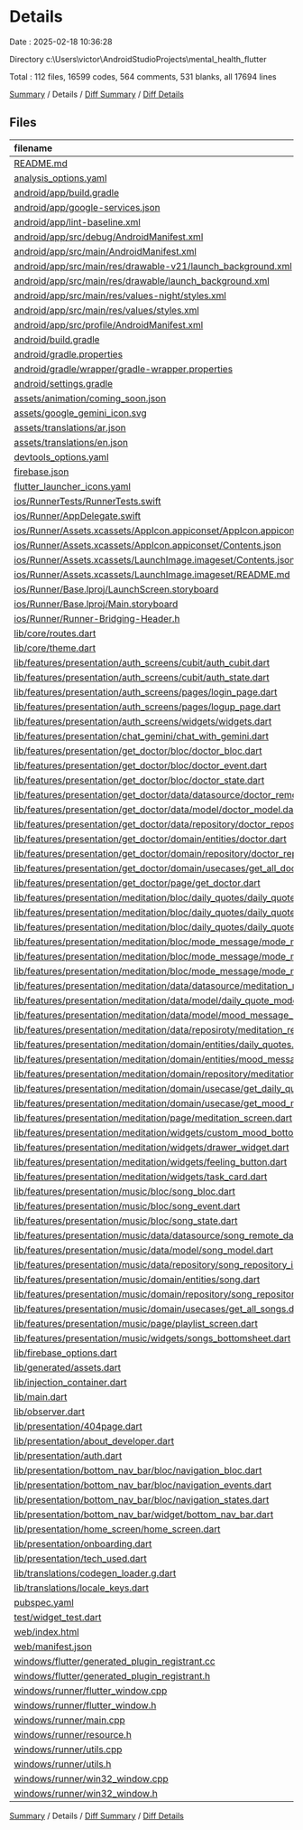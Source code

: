 # Details

Date : 2025-02-18 10:36:28

Directory c:\\Users\\victor\\AndroidStudioProjects\\mental_health_flutter

Total : 112 files,  16599 codes, 564 comments, 531 blanks, all 17694 lines

[Summary](results.md) / Details / [Diff Summary](diff.md) / [Diff Details](diff-details.md)

## Files
| filename | language | code | comment | blank | total |
| :--- | :--- | ---: | ---: | ---: | ---: |
| [README.md](/README.md) | Markdown | 13 | 0 | 3 | 16 |
| [analysis\_options.yaml](/analysis_options.yaml) | YAML | 7 | 22 | 4 | 33 |
| [android/app/build.gradle](/android/app/build.gradle) | Groovy | 33 | 12 | 7 | 52 |
| [android/app/google-services.json](/android/app/google-services.json) | JSON | 29 | 0 | 0 | 29 |
| [android/app/lint-baseline.xml](/android/app/lint-baseline.xml) | XML | 9 | 0 | 3 | 12 |
| [android/app/src/debug/AndroidManifest.xml](/android/app/src/debug/AndroidManifest.xml) | XML | 3 | 4 | 1 | 8 |
| [android/app/src/main/AndroidManifest.xml](/android/app/src/main/AndroidManifest.xml) | XML | 52 | 21 | 3 | 76 |
| [android/app/src/main/res/drawable-v21/launch\_background.xml](/android/app/src/main/res/drawable-v21/launch_background.xml) | XML | 4 | 7 | 2 | 13 |
| [android/app/src/main/res/drawable/launch\_background.xml](/android/app/src/main/res/drawable/launch_background.xml) | XML | 4 | 7 | 2 | 13 |
| [android/app/src/main/res/values-night/styles.xml](/android/app/src/main/res/values-night/styles.xml) | XML | 9 | 9 | 1 | 19 |
| [android/app/src/main/res/values/styles.xml](/android/app/src/main/res/values/styles.xml) | XML | 9 | 9 | 1 | 19 |
| [android/app/src/profile/AndroidManifest.xml](/android/app/src/profile/AndroidManifest.xml) | XML | 3 | 4 | 1 | 8 |
| [android/build.gradle](/android/build.gradle) | Groovy | 16 | 0 | 3 | 19 |
| [android/gradle.properties](/android/gradle.properties) | Properties | 3 | 0 | 1 | 4 |
| [android/gradle/wrapper/gradle-wrapper.properties](/android/gradle/wrapper/gradle-wrapper.properties) | Properties | 5 | 0 | 1 | 6 |
| [android/settings.gradle](/android/settings.gradle) | Groovy | 22 | 2 | 5 | 29 |
| [assets/animation/coming\_soon.json](/assets/animation/coming_soon.json) | JSON | 12,323 | 0 | 0 | 12,323 |
| [assets/google\_gemini\_icon.svg](/assets/google_gemini_icon.svg) | XML | 1 | 0 | 0 | 1 |
| [assets/translations/ar.json](/assets/translations/ar.json) | JSON | 55 | 0 | 3 | 58 |
| [assets/translations/en.json](/assets/translations/en.json) | JSON | 55 | 0 | 1 | 56 |
| [devtools\_options.yaml](/devtools_options.yaml) | YAML | 3 | 0 | 1 | 4 |
| [firebase.json](/firebase.json) | JSON | 1 | 0 | 0 | 1 |
| [flutter\_launcher\_icons.yaml](/flutter_launcher_icons.yaml) | YAML | 18 | 9 | 6 | 33 |
| [ios/RunnerTests/RunnerTests.swift](/ios/RunnerTests/RunnerTests.swift) | Swift | 7 | 2 | 4 | 13 |
| [ios/Runner/AppDelegate.swift](/ios/Runner/AppDelegate.swift) | Swift | 12 | 0 | 2 | 14 |
| [ios/Runner/Assets.xcassets/AppIcon.appiconset/AppIcon.appiconset/Contents.json](/ios/Runner/Assets.xcassets/AppIcon.appiconset/AppIcon.appiconset/Contents.json) | JSON | 1 | 0 | 0 | 1 |
| [ios/Runner/Assets.xcassets/AppIcon.appiconset/Contents.json](/ios/Runner/Assets.xcassets/AppIcon.appiconset/Contents.json) | JSON | 122 | 0 | 1 | 123 |
| [ios/Runner/Assets.xcassets/LaunchImage.imageset/Contents.json](/ios/Runner/Assets.xcassets/LaunchImage.imageset/Contents.json) | JSON | 23 | 0 | 1 | 24 |
| [ios/Runner/Assets.xcassets/LaunchImage.imageset/README.md](/ios/Runner/Assets.xcassets/LaunchImage.imageset/README.md) | Markdown | 3 | 0 | 2 | 5 |
| [ios/Runner/Base.lproj/LaunchScreen.storyboard](/ios/Runner/Base.lproj/LaunchScreen.storyboard) | XML | 36 | 1 | 1 | 38 |
| [ios/Runner/Base.lproj/Main.storyboard](/ios/Runner/Base.lproj/Main.storyboard) | XML | 25 | 1 | 1 | 27 |
| [ios/Runner/Runner-Bridging-Header.h](/ios/Runner/Runner-Bridging-Header.h) | C++ | 1 | 0 | 1 | 2 |
| [lib/core/routes.dart](/lib/core/routes.dart) | Dart | 13 | 0 | 1 | 14 |
| [lib/core/theme.dart](/lib/core/theme.dart) | Dart | 71 | 1 | 5 | 77 |
| [lib/features/presentation/auth\_screens/cubit/auth\_cubit.dart](/lib/features/presentation/auth_screens/cubit/auth_cubit.dart) | Dart | 63 | 22 | 10 | 95 |
| [lib/features/presentation/auth\_screens/cubit/auth\_state.dart](/lib/features/presentation/auth_screens/cubit/auth_state.dart) | Dart | 11 | 0 | 9 | 20 |
| [lib/features/presentation/auth\_screens/pages/login\_page.dart](/lib/features/presentation/auth_screens/pages/login_page.dart) | Dart | 243 | 4 | 5 | 252 |
| [lib/features/presentation/auth\_screens/pages/logup\_page.dart](/lib/features/presentation/auth_screens/pages/logup_page.dart) | Dart | 272 | 9 | 5 | 286 |
| [lib/features/presentation/auth\_screens/widgets/widgets.dart](/lib/features/presentation/auth_screens/widgets/widgets.dart) | Dart | 13 | 0 | 2 | 15 |
| [lib/features/presentation/chat\_gemini/chat\_with\_gemini.dart](/lib/features/presentation/chat_gemini/chat_with_gemini.dart) | Dart | 14 | 0 | 5 | 19 |
| [lib/features/presentation/get\_doctor/bloc/doctor\_bloc.dart](/lib/features/presentation/get_doctor/bloc/doctor_bloc.dart) | Dart | 18 | 0 | 3 | 21 |
| [lib/features/presentation/get\_doctor/bloc/doctor\_event.dart](/lib/features/presentation/get_doctor/bloc/doctor_event.dart) | Dart | 2 | 0 | 2 | 4 |
| [lib/features/presentation/get\_doctor/bloc/doctor\_state.dart](/lib/features/presentation/get_doctor/bloc/doctor_state.dart) | Dart | 12 | 1 | 7 | 20 |
| [lib/features/presentation/get\_doctor/data/datasource/doctor\_remote\_datasource.dart](/lib/features/presentation/get_doctor/data/datasource/doctor_remote_datasource.dart) | Dart | 21 | 5 | 6 | 32 |
| [lib/features/presentation/get\_doctor/data/model/doctor\_model.dart](/lib/features/presentation/get_doctor/data/model/doctor_model.dart) | Dart | 37 | 1 | 3 | 41 |
| [lib/features/presentation/get\_doctor/data/repository/doctor\_repository\_impl.dart](/lib/features/presentation/get_doctor/data/repository/doctor_repository_impl.dart) | Dart | 12 | 0 | 4 | 16 |
| [lib/features/presentation/get\_doctor/domain/entities/doctor.dart](/lib/features/presentation/get_doctor/domain/entities/doctor.dart) | Dart | 22 | 0 | 2 | 24 |
| [lib/features/presentation/get\_doctor/domain/repository/doctor\_repository.dart](/lib/features/presentation/get_doctor/domain/repository/doctor_repository.dart) | Dart | 4 | 1 | 1 | 6 |
| [lib/features/presentation/get\_doctor/domain/usecases/get\_all\_doctor.dart](/lib/features/presentation/get_doctor/domain/usecases/get_all_doctor.dart) | Dart | 9 | 4 | 5 | 18 |
| [lib/features/presentation/get\_doctor/page/get\_doctor.dart](/lib/features/presentation/get_doctor/page/get_doctor.dart) | Dart | 107 | 23 | 5 | 135 |
| [lib/features/presentation/meditation/bloc/daily\_quotes/daily\_quotes\_bloc.dart](/lib/features/presentation/meditation/bloc/daily_quotes/daily_quotes_bloc.dart) | Dart | 19 | 0 | 3 | 22 |
| [lib/features/presentation/meditation/bloc/daily\_quotes/daily\_quotes\_event.dart](/lib/features/presentation/meditation/bloc/daily_quotes/daily_quotes_event.dart) | Dart | 2 | 0 | 2 | 4 |
| [lib/features/presentation/meditation/bloc/daily\_quotes/daily\_quotes\_state.dart](/lib/features/presentation/meditation/bloc/daily_quotes/daily_quotes_state.dart) | Dart | 12 | 0 | 7 | 19 |
| [lib/features/presentation/meditation/bloc/mode\_message/mode\_message\_bloc.dart](/lib/features/presentation/meditation/bloc/mode_message/mode_message_bloc.dart) | Dart | 21 | 0 | 4 | 25 |
| [lib/features/presentation/meditation/bloc/mode\_message/mode\_message\_event.dart](/lib/features/presentation/meditation/bloc/mode_message/mode_message_event.dart) | Dart | 6 | 1 | 3 | 10 |
| [lib/features/presentation/meditation/bloc/mode\_message/mode\_message\_state.dart](/lib/features/presentation/meditation/bloc/mode_message/mode_message_state.dart) | Dart | 14 | 4 | 10 | 28 |
| [lib/features/presentation/meditation/data/datasource/meditation\_remote\_datasource.dart](/lib/features/presentation/meditation/data/datasource/meditation_remote_datasource.dart) | Dart | 35 | 0 | 7 | 42 |
| [lib/features/presentation/meditation/data/model/daily\_quote\_model.dart](/lib/features/presentation/meditation/data/model/daily_quote_model.dart) | Dart | 20 | 9 | 5 | 34 |
| [lib/features/presentation/meditation/data/model/mood\_message\_model.dart](/lib/features/presentation/meditation/data/model/mood_message_model.dart) | Dart | 9 | 1 | 3 | 13 |
| [lib/features/presentation/meditation/data/reposiroty/meditation\_repository\_impl.dart](/lib/features/presentation/meditation/data/reposiroty/meditation_repository_impl.dart) | Dart | 16 | 0 | 5 | 21 |
| [lib/features/presentation/meditation/domain/entities/daily\_quotes.dart](/lib/features/presentation/meditation/domain/entities/daily_quotes.dart) | Dart | 10 | 0 | 2 | 12 |
| [lib/features/presentation/meditation/domain/entities/mood\_message.dart](/lib/features/presentation/meditation/domain/entities/mood_message.dart) | Dart | 4 | 0 | 1 | 5 |
| [lib/features/presentation/meditation/domain/repository/meditation\_repository.dart](/lib/features/presentation/meditation/domain/repository/meditation_repository.dart) | Dart | 6 | 0 | 1 | 7 |
| [lib/features/presentation/meditation/domain/usecase/get\_daily\_quote.dart](/lib/features/presentation/meditation/domain/usecase/get_daily_quote.dart) | Dart | 9 | 0 | 4 | 13 |
| [lib/features/presentation/meditation/domain/usecase/get\_mood\_message.dart](/lib/features/presentation/meditation/domain/usecase/get_mood_message.dart) | Dart | 9 | 1 | 3 | 13 |
| [lib/features/presentation/meditation/page/meditation\_screen.dart](/lib/features/presentation/meditation/page/meditation_screen.dart) | Dart | 227 | 4 | 5 | 236 |
| [lib/features/presentation/meditation/widgets/custom\_mood\_bottomsheet.dart](/lib/features/presentation/meditation/widgets/custom_mood_bottomsheet.dart) | Dart | 61 | 2 | 5 | 68 |
| [lib/features/presentation/meditation/widgets/drawer\_widget.dart](/lib/features/presentation/meditation/widgets/drawer_widget.dart) | Dart | 126 | 4 | 3 | 133 |
| [lib/features/presentation/meditation/widgets/feeling\_button.dart](/lib/features/presentation/meditation/widgets/feeling_button.dart) | Dart | 45 | 2 | 4 | 51 |
| [lib/features/presentation/meditation/widgets/task\_card.dart](/lib/features/presentation/meditation/widgets/task_card.dart) | Dart | 54 | 10 | 4 | 68 |
| [lib/features/presentation/music/bloc/song\_bloc.dart](/lib/features/presentation/music/bloc/song_bloc.dart) | Dart | 18 | 0 | 3 | 21 |
| [lib/features/presentation/music/bloc/song\_event.dart](/lib/features/presentation/music/bloc/song_event.dart) | Dart | 2 | 0 | 2 | 4 |
| [lib/features/presentation/music/bloc/song\_state.dart](/lib/features/presentation/music/bloc/song_state.dart) | Dart | 12 | 1 | 8 | 21 |
| [lib/features/presentation/music/data/datasource/song\_remote\_datasource.dart](/lib/features/presentation/music/data/datasource/song_remote_datasource.dart) | Dart | 21 | 5 | 7 | 33 |
| [lib/features/presentation/music/data/model/song\_model.dart](/lib/features/presentation/music/data/model/song_model.dart) | Dart | 31 | 1 | 3 | 35 |
| [lib/features/presentation/music/data/repository/song\_repository\_impl.dart](/lib/features/presentation/music/data/repository/song_repository_impl.dart) | Dart | 12 | 0 | 4 | 16 |
| [lib/features/presentation/music/domain/entities/song.dart](/lib/features/presentation/music/domain/entities/song.dart) | Dart | 18 | 1 | 2 | 21 |
| [lib/features/presentation/music/domain/repository/song\_repository.dart](/lib/features/presentation/music/domain/repository/song_repository.dart) | Dart | 4 | 1 | 1 | 6 |
| [lib/features/presentation/music/domain/usecases/get\_all\_songs.dart](/lib/features/presentation/music/domain/usecases/get_all_songs.dart) | Dart | 9 | 2 | 4 | 15 |
| [lib/features/presentation/music/page/playlist\_screen.dart](/lib/features/presentation/music/page/playlist_screen.dart) | Dart | 131 | 3 | 5 | 139 |
| [lib/features/presentation/music/widgets/songs\_bottomsheet.dart](/lib/features/presentation/music/widgets/songs_bottomsheet.dart) | Dart | 237 | 36 | 14 | 287 |
| [lib/firebase\_options.dart](/lib/firebase_options.dart) | Dart | 60 | 22 | 7 | 89 |
| [lib/generated/assets.dart](/lib/generated/assets.dart) | Dart | 26 | 1 | 3 | 30 |
| [lib/injection\_container.dart](/lib/injection_container.dart) | Dart | 43 | 5 | 7 | 55 |
| [lib/main.dart](/lib/main.dart) | Dart | 266 | 32 | 5 | 303 |
| [lib/observer.dart](/lib/observer.dart) | Dart | 23 | 1 | 5 | 29 |
| [lib/presentation/404page.dart](/lib/presentation/404page.dart) | Dart | 18 | 0 | 3 | 21 |
| [lib/presentation/about\_developer.dart](/lib/presentation/about_developer.dart) | Dart | 18 | 0 | 4 | 22 |
| [lib/presentation/auth.dart](/lib/presentation/auth.dart) | Dart | 68 | 7 | 4 | 79 |
| [lib/presentation/bottom\_nav\_bar/bloc/navigation\_bloc.dart](/lib/presentation/bottom_nav_bar/bloc/navigation_bloc.dart) | Dart | 10 | 3 | 2 | 15 |
| [lib/presentation/bottom\_nav\_bar/bloc/navigation\_events.dart](/lib/presentation/bottom_nav_bar/bloc/navigation_events.dart) | Dart | 5 | 0 | 2 | 7 |
| [lib/presentation/bottom\_nav\_bar/bloc/navigation\_states.dart](/lib/presentation/bottom_nav_bar/bloc/navigation_states.dart) | Dart | 5 | 0 | 2 | 7 |
| [lib/presentation/bottom\_nav\_bar/widget/bottom\_nav\_bar.dart](/lib/presentation/bottom_nav_bar/widget/bottom_nav_bar.dart) | Dart | 23 | 4 | 5 | 32 |
| [lib/presentation/home\_screen/home\_screen.dart](/lib/presentation/home_screen/home_screen.dart) | Dart | 131 | 14 | 10 | 155 |
| [lib/presentation/onboarding.dart](/lib/presentation/onboarding.dart) | Dart | 56 | 3 | 4 | 63 |
| [lib/presentation/tech\_used.dart](/lib/presentation/tech_used.dart) | Dart | 65 | 0 | 9 | 74 |
| [lib/translations/codegen\_loader.g.dart](/lib/translations/codegen_loader.g.dart) | Dart | 120 | 2 | 7 | 129 |
| [lib/translations/locale\_keys.dart](/lib/translations/locale_keys.dart) | Dart | 47 | 1 | 3 | 51 |
| [pubspec.yaml](/pubspec.yaml) | YAML | 48 | 81 | 17 | 146 |
| [test/widget\_test.dart](/test/widget_test.dart) | Dart | 14 | 10 | 7 | 31 |
| [web/index.html](/web/index.html) | HTML | 19 | 15 | 5 | 39 |
| [web/manifest.json](/web/manifest.json) | JSON | 35 | 0 | 1 | 36 |
| [windows/flutter/generated\_plugin\_registrant.cc](/windows/flutter/generated_plugin_registrant.cc) | C++ | 15 | 4 | 5 | 24 |
| [windows/flutter/generated\_plugin\_registrant.h](/windows/flutter/generated_plugin_registrant.h) | C++ | 5 | 5 | 6 | 16 |
| [windows/runner/flutter\_window.cpp](/windows/runner/flutter_window.cpp) | C++ | 49 | 7 | 16 | 72 |
| [windows/runner/flutter\_window.h](/windows/runner/flutter_window.h) | C++ | 20 | 5 | 9 | 34 |
| [windows/runner/main.cpp](/windows/runner/main.cpp) | C++ | 30 | 4 | 10 | 44 |
| [windows/runner/resource.h](/windows/runner/resource.h) | C++ | 9 | 6 | 2 | 17 |
| [windows/runner/utils.cpp](/windows/runner/utils.cpp) | C++ | 54 | 2 | 10 | 66 |
| [windows/runner/utils.h](/windows/runner/utils.h) | C++ | 8 | 6 | 6 | 20 |
| [windows/runner/win32\_window.cpp](/windows/runner/win32_window.cpp) | C++ | 210 | 24 | 55 | 289 |
| [windows/runner/win32\_window.h](/windows/runner/win32_window.h) | C++ | 48 | 31 | 24 | 103 |

[Summary](results.md) / Details / [Diff Summary](diff.md) / [Diff Details](diff-details.md)